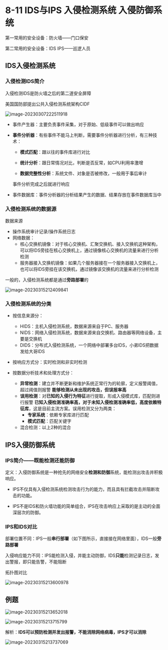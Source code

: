 # 8-11 IDS与IPS 入侵检测系统 入侵防御系统

第一常用的安全设备：防火墙——门口保安

第二常用的安全设备：IDS IPS——巡逻人员

## IDS入侵检测系统

### 入侵检测IDS简介

入侵检测IDS是防火墙之后的第二道安全屏障

美国国防部提出公共入侵检测系统架构CIDF

![image-20230307222511918](https://img.yatjay.top/md/image-20230307222511918.png)

- 事件产生器：主要负责事件采集，对于原始、低级事件可以做出响应

- **事件分析器**：有些事件不能马上判断，需要事件分析器进行分析，有三种技术：

  - **模式匹配**：跟以往的事件库进行对比

  - **统计分析**：跟日常情况对比，判断是否反常，如CPU利用率激增

  - **数据完整性分析**：系统文件、对象是否被修改，一般用于事后审计

  事件分析完成之后就进行响应

- 事件数据库：事件分析器的分析结果产生的数据、结果存放在事件数据库当中

### 入侵检测系统的数据源

数据来源

- 操作系统审计记录/操作系统日志
- 网络数据：
  - 核心交换机镜像：对于核心交换机、汇聚交换机、接入交换机这种架构，可以将IDS旁挂在核心交换机上，通过镜像核心交换机的流量来进行分析检测
  - 服务器接入交换机镜像：如果几个服务器接在一个服务器接入交换机上，也可以将IDS旁挂在该交换机，通过镜像该交换机的流量来进行分析检测

一般的，入侵检测系统都是通过**旁路部署**的

![image-20230315212409841](https://img.yatjay.top/md/image-20230315212409841.png)

### 入侵检测系统的分类

- 按信息来源分：
  - HIDS：主机入侵检测系统，数据来源来自于PC、服务器
  - NIDS：网络入侵检测系统，数据来源来自交换机、路由器等网络设备，主要是交换机
  - DIDS：分布式入侵检测系统，一个网络中部署多台IDS，小弟IDS把数据发给大哥IDS

- 按响应方式分：实时检测和非实时检测

- 按数据分析技术和处理方式分：
  - **异常检测**：建立并不断更新和维护系统正常行为的轮廓，定义报警阈值，超过阈值则报警
    **能够检测从未出现的攻击，但误报率高**
  - **误用检测**：对**已知的入侵行为特征**进行提取，形成入侵模式库，匹配则进行报警
    **已知入侵检测准确率高，对于未知入侵检测准确率低，高度依赖特征库**，这是目前主流方案。误用检测又分为两类：
    - **专家系统**：依赖专家库进行匹配
    - **模式匹配**：匹配关键字
  - 混合检测：以上2种的混合

## IPS入侵防御系统

### IPS简介——既能检测还能防御

定义：入侵防御系统是一种抢先的网络安全**检测和防御**系统，能检测出攻击并积极响应。

- IPS不仅具有入侵检测系统检测攻击行为的能力，而且具有拦截攻击并阻断攻击的功能。

- IPS不是IDS和防火墙功能的简单组合，IPS在攻击响应上采取的是主动的全面深层次的防御。

### IPS和IDS对比

部署位置不同：IPS一般**串行部署**（如下图所示，直接接在网络里面），IDS一般**旁路部署**

入侵响应能力不同：IPS能检测入侵，并能主动防御，IDS**只能**检测记录日志，发出警报，即只能告警，不能阻断

拓扑图对比

![image-20230315213600978](https://img.yatjay.top/md/image-20230315213600978.png)

## 例题

![image-20230315213652018](https://img.yatjay.top/md/image-20230315213652018.png)

![image-20230315213715799](https://img.yatjay.top/md/image-20230315213715799.png)

解析：**IDS可以预防检测并发出报警，不能消除网络病毒，IPS才可以消除**

![image-20230315213737069](https://img.yatjay.top/md/image-20230315213737069.png)
